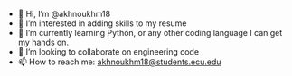 - 👋 Hi, I’m @akhnoukhm18
- 👀 I’m interested in adding skills to my resume
- 🌱 I’m currently learning Python, or any other coding language I can get my hands on.
- 💞️ I’m looking to collaborate on engineering code
- 📫 How to reach me: akhnoukhm18@students.ecu.edu

<!---
akhnoukhm18/akhnoukhm18 is a ✨ special ✨ repository because its `README.md` (this file) appears on your GitHub profile.
You can click the Preview link to take a look at your changes.
--->

